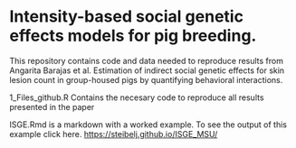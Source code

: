 # Intensity-based social genetic effects models for pig breeding.

This repository contains code and data needed to reproduce results from Angarita Barajas et al. Estimation of indirect social genetic effects for skin lesion count in group-housed pigs by quantifying behavioral interactions.

1_Files_github.R Contains the necesary code to reproduce all results presented in the paper

ISGE.Rmd is a markdown with a worked example. To see the output of this example click here.
https://steibelj.github.io/ISGE_MSU/
